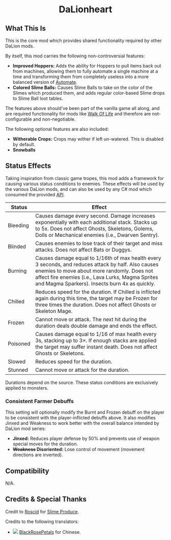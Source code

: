 ﻿<div align="center">

# DaLionheart

</div>

## What This Is

This is the core mod which provides shared functionality required by other DaLion mods.

By itself, this mod carries the following non-controversial features:
- **Improved Hoppers:** Adds the ability for Hoppers to pull items back out from machines, allowing them to fully automate a single machine at a time and transforming them from completely useless into a more balanced version of [Automate](https://www.nexusmods.com/stardewvalley/mods/1063).
- **Colored Slime Balls:** Causes Slime Balls to take on the color of the Slimes which produced them, and adds regular color-based Slime drops to Slime Ball loot tables.

The features above should've been part of the vanilla game all along, and are required functionality for mods like [Walk Of Life](../Professions) and therefore are not-configurable and non-negotiable.

The following optional features are also included:
- **Witherable Crops:** Crops may wither if left un-watered. This is disabled by default.
- **Snowballs**


## Status Effects

Taking inspiration from classic game tropes, this mod adds a framework for causing various status conditions to enemies. These effects will be used by the various DaLion mods, and can also be used by any C# mod which consumed the provided [API](/ICoreApi).

| Status   | Effect                                                                                                                                                                                                                                                   |
|----------|----------------------------------------------------------------------------------------------------------------------------------------------------------------------------------------------------------------------------------------------------------|
| Bleeding | Causes damage every second. Damage increases exponentially with each additional stack. Stacks up to 5x. Does not affect Ghosts, Skeletons, Golems, Dolls or Mechanical enemies (i.e., Dwarven Sentry).                                                   |
| Blinded  | Causes enemies to lose track of their target and miss attacks. Does not affect Bats or Duggys.                                                                                                                                                           |
| Burning  | Causes damage equal to 1/16th of max health every 3 seconds, and reduces attack by half. Also causes enemies to move about more randomly. Does not affect fire enemies (i.e., Lava Lurks, Magma Sprites and Magma Sparkers). Insects burn 4x as quickly. |
| Chilled  | Reduces speed for the duration. If Chilled is inflicted again during this time, the target may be Frozen for three times the duration. Does not affect Ghosts or Skeleton Mage.                                                                          |
| Frozen   | Cannot move or attack. The next hit during the duration deals double damage and ends the effect.                                                                                                                                                         |
| Poisoned | Causes damage equal to 1/16 of max health every 3s, stacking up to 3×. If enough stacks are applied the target may suffer instant death. Does not affect Ghosts or Skeletons.                                                                            |
| Slowed   | Reduces speed for the duration.                                                                                                                                                                                                                          |
| Stunned  | Cannot move or attack for the duration.                                                                                                                                                                                                                  |

Durations depend on the source. These status conditions are exclusively applied to monsters.

### Consistent Farmer Debuffs

This setting will optionally modify the Burnt and Frozen debuff on the player to be consistent with the player-inflicted debuffs above.
It also modifies Jinxed and Weakness to work better with the overall balance intended by DaLion mod series:
- **Jinxed:** Reduces player defense by 50% and prevents use of weapon special moves for the duration.
- **~~Weakness~~ Disoriented:** Lose control of movement (movement directions are inverted).

## Compatibility

N/A.


## Credits & Special Thanks

Credit to [Roscid](https://next.nexusmods.com/profile/Roscid/about-me?gameId=1303) for [Slime Produce](https://www.nexusmods.com/stardewvalley/mods/7634).

Credits to the following translators:
- ![](https://r74n.com/pixelflags/png/country/china.png) [BlackRosePetals](https://github.com/BlackRosePetals) for Chinese.
